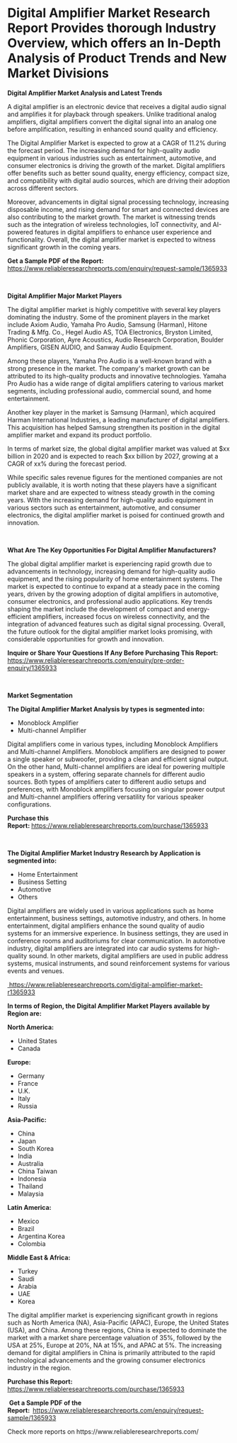 <p><h1>Digital Amplifier Market Research Report Provides thorough Industry Overview, which offers an In-Depth Analysis of Product Trends and New Market Divisions</h1></p><p><strong>Digital Amplifier Market Analysis and Latest Trends</strong></p>
<p><p>A digital amplifier is an electronic device that receives a digital audio signal and amplifies it for playback through speakers. Unlike traditional analog amplifiers, digital amplifiers convert the digital signal into an analog one before amplification, resulting in enhanced sound quality and efficiency.</p><p>The Digital Amplifier Market is expected to grow at a CAGR of 11.2% during the forecast period. The increasing demand for high-quality audio equipment in various industries such as entertainment, automotive, and consumer electronics is driving the growth of the market. Digital amplifiers offer benefits such as better sound quality, energy efficiency, compact size, and compatibility with digital audio sources, which are driving their adoption across different sectors.</p><p>Moreover, advancements in digital signal processing technology, increasing disposable income, and rising demand for smart and connected devices are also contributing to the market growth. The market is witnessing trends such as the integration of wireless technologies, IoT connectivity, and AI-powered features in digital amplifiers to enhance user experience and functionality. Overall, the digital amplifier market is expected to witness significant growth in the coming years.</p></p>
<p><strong>Get a Sample PDF of the Report:&nbsp;</strong> <a href="https://www.reliableresearchreports.com/enquiry/request-sample/1365933">https://www.reliableresearchreports.com/enquiry/request-sample/1365933</a></p>
<p>&nbsp;</p>
<p><strong>Digital Amplifier Major Market Players</strong></p>
<p><p>The digital amplifier market is highly competitive with several key players dominating the industry. Some of the prominent players in the market include Axiom Audio, Yamaha Pro Audio, Samsung (Harman), Hitone Trading & Mfg. Co., Hegel Audio AS, TOA Electronics, Bryston Limited, Phonic Corporation, Ayre Acoustics, Audio Research Corporation, Boulder Amplifiers, GISEN AUDIO, and Sanway Audio Equipment.</p><p>Among these players, Yamaha Pro Audio is a well-known brand with a strong presence in the market. The company's market growth can be attributed to its high-quality products and innovative technologies. Yamaha Pro Audio has a wide range of digital amplifiers catering to various market segments, including professional audio, commercial sound, and home entertainment.</p><p>Another key player in the market is Samsung (Harman), which acquired Harman International Industries, a leading manufacturer of digital amplifiers. This acquisition has helped Samsung strengthen its position in the digital amplifier market and expand its product portfolio.</p><p>In terms of market size, the global digital amplifier market was valued at $xx billion in 2020 and is expected to reach $xx billion by 2027, growing at a CAGR of xx% during the forecast period.</p><p>While specific sales revenue figures for the mentioned companies are not publicly available, it is worth noting that these players have a significant market share and are expected to witness steady growth in the coming years. With the increasing demand for high-quality audio equipment in various sectors such as entertainment, automotive, and consumer electronics, the digital amplifier market is poised for continued growth and innovation.</p></p>
<p>&nbsp;</p>
<p><strong>What Are The Key Opportunities For Digital Amplifier Manufacturers?</strong></p>
<p><p>The global digital amplifier market is experiencing rapid growth due to advancements in technology, increasing demand for high-quality audio equipment, and the rising popularity of home entertainment systems. The market is expected to continue to expand at a steady pace in the coming years, driven by the growing adoption of digital amplifiers in automotive, consumer electronics, and professional audio applications. Key trends shaping the market include the development of compact and energy-efficient amplifiers, increased focus on wireless connectivity, and the integration of advanced features such as digital signal processing. Overall, the future outlook for the digital amplifier market looks promising, with considerable opportunities for growth and innovation.</p></p>
<p><strong>Inquire or Share Your Questions If Any Before Purchasing This Report:</strong> <a href="https://www.reliableresearchreports.com/enquiry/pre-order-enquiry/1365933">https://www.reliableresearchreports.com/enquiry/pre-order-enquiry/1365933</a></p>
<p>&nbsp;</p>
<p><strong>Market Segmentation</strong></p>
<p><strong>The Digital Amplifier Market Analysis by types is segmented into:</strong></p>
<p><ul><li>Monoblock Amplifier</li><li>Multi-channel Amplifier</li></ul></p>
<p><p>Digital amplifiers come in various types, including Monoblock Amplifiers and Multi-channel Amplifiers. Monoblock amplifiers are designed to power a single speaker or subwoofer, providing a clean and efficient signal output. On the other hand, Multi-channel amplifiers are ideal for powering multiple speakers in a system, offering separate channels for different audio sources. Both types of amplifiers cater to different audio setups and preferences, with Monoblock amplifiers focusing on singular power output and Multi-channel amplifiers offering versatility for various speaker configurations.</p></p>
<p><strong>Purchase this Report:&nbsp;</strong><a href="https://www.reliableresearchreports.com/purchase/1365933">https://www.reliableresearchreports.com/purchase/1365933</a></p>
<p>&nbsp;</p>
<p><strong>The Digital Amplifier Market Industry Research by Application is segmented into:</strong></p>
<p><ul><li>Home Entertainment</li><li>Business Setting</li><li>Automotive</li><li>Others</li></ul></p>
<p><p>Digital amplifiers are widely used in various applications such as home entertainment, business settings, automotive industry, and others. In home entertainment, digital amplifiers enhance the sound quality of audio systems for an immersive experience. In business settings, they are used in conference rooms and auditoriums for clear communication. In automotive industry, digital amplifiers are integrated into car audio systems for high-quality sound. In other markets, digital amplifiers are used in public address systems, musical instruments, and sound reinforcement systems for various events and venues.</p></p>
<p><a href="https://www.reliableresearchreports.com/digital-amplifier-market-r1365933">&nbsp;https://www.reliableresearchreports.com/digital-amplifier-market-r1365933</a></p>
<p><strong>In terms of Region, the Digital Amplifier Market Players available by Region are:</strong></p>
<p>
    <p> <strong> North America: </strong>
        <ul>
            <li>United States</li>
            <li>Canada</li>
        </ul>
        </p> 
    <p> <strong> Europe: </strong>
        <ul>
            <li>Germany</li>
            <li>France</li>
            <li>U.K.</li>
            <li>Italy</li>
            <li>Russia</li>
        </ul>
        </p> 
    <p> <strong> Asia-Pacific: </strong>
        <ul>
            <li>China</li>
            <li>Japan</li>
            <li>South Korea</li>
            <li>India</li>
            <li>Australia</li>
            <li>China Taiwan</li>
            <li>Indonesia</li>
            <li>Thailand</li>
            <li>Malaysia</li>
        </ul>
        </p> 
    <p> <strong> Latin America: </strong>
        <ul>
            <li>Mexico</li>
            <li>Brazil</li>
            <li>Argentina Korea</li>
            <li>Colombia</li>
        </ul>
        </p> 
    <p> <strong> Middle East & Africa: </strong>
        <ul>
            <li>Turkey</li>
            <li>Saudi</li>
            <li>Arabia</li>
            <li>UAE</li>
            <li>Korea</li>
        </ul>
    </p>
    </p>
<p><p>The digital amplifier market is experiencing significant growth in regions such as North America (NA), Asia-Pacific (APAC), Europe, the United States (USA), and China. Among these regions, China is expected to dominate the market with a market share percentage valuation of 35%, followed by the USA at 25%, Europe at 20%, NA at 15%, and APAC at 5%. The increasing demand for digital amplifiers in China is primarily attributed to the rapid technological advancements and the growing consumer electronics industry in the region.</p></p>
<p><strong>Purchase this Report: </strong><a href="https://www.reliableresearchreports.com/purchase/1365933">https://www.reliableresearchreports.com/purchase/1365933</a></p>
<p>&nbsp;<strong>Get a Sample PDF of the Report:&nbsp;&nbsp;</strong><a href="https://www.reliableresearchreports.com/enquiry/request-sample/1365933">https://www.reliableresearchreports.com/enquiry/request-sample/1365933</a></p>
<p><strong></strong></p>
<p>Check more reports on https://www.reliableresearchreports.com/</p>